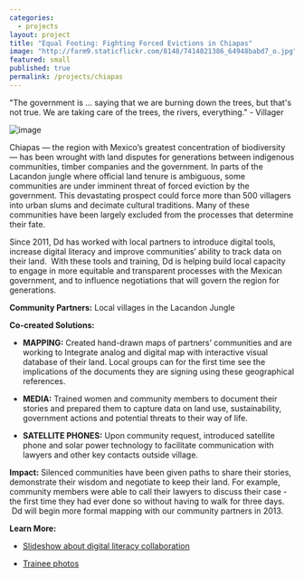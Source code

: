 ```yaml
---
categories: 
  - projects
layout: project
title: "Equal Footing: Fighting Forced Evictions in Chiapas"
image: "http://farm9.staticflickr.com/8148/7414821386_64948babd7_o.jpg"
featured: small
published: true
permalink: /projects/chiapas
---
```


"The government is ... saying that we are burning down the trees, but that's not true.
We are taking care of the trees, the rivers, everything." - Villager


![image](http://farm9.staticflickr.com/8148/7414821386_64948babd7_o.jpg)

Chiapas — the region with Mexico’s greatest concentration of biodiversity — has been wrought with land disputes for generations between indigenous communities, timber companies and the government. In parts of the Lacandon jungle where official land tenure is ambiguous, some communities are under imminent threat of forced eviction by the government. This devastating prospect could force more than 500 villagers into urban slums and decimate cultural traditions. Many of these communities have been largely excluded from the processes that determine their fate.

Since 2011, Dd has worked with local partners to introduce digital tools, increase digital literacy and improve communities’ ability to track data on their land.  With these tools and training, Dd is helping build local capacity to engage in more equitable and transparent processes with the Mexican government, and to influence negotiations that will govern the region for generations.

**Community Partners:**
Local villages in the Lacandon Jungle

**Co-created Solutions:**



	
  * **MAPPING:** Created hand-drawn maps of partners’ communities and are working to Integrate analog and digital map with interactive visual database of their land. Local groups can for the first time see the implications of the documents they are signing using these geographical references.

	
  * **MEDIA:** Trained women and community members to document their stories and prepared them to capture data on land use, sustainability, government actions and potential threats to their way of life.

	
  * **SATELLITE PHONES:** Upon community request, introduced satellite phone and solar power technology to facilitate communication with lawyers and other key contacts outside village.


**Impact:** Silenced communities have been given paths to share their stories, demonstrate their wisdom and negotiate to keep their land. For example, community members were able to call their lawyers to discuss their case - the first time they had ever done so without having to walk for three days.  Dd will begin more formal mapping with our community partners in 2013.




**Learn More:**








	
  * [Slideshow about digital literacy collaboration](http://www.slideshare.net/emjacobi/reporting-back-from-chiapas-mexico)

	
  * [Trainee photos](http://www.slideshare.net/emjacobi/through-our-eyes-photos-by-mayan-villagers)